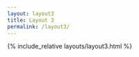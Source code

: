```yaml
---
layout: layout3
title: Layout 3
permalink: /layout3/
---
```


{% include_relative layouts/layout3.html %}
